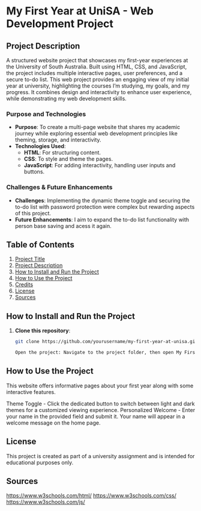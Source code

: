 # My First Year at UniSA - Web Development Project


## Project Description

A structured website project that showcases my first-year experiences at the University of South Australia. Built using HTML, CSS, and JavaScript, the project includes multiple interactive pages, user preferences, and a secure to-do list. This web project provides an engaging view of my initial year at university, highlighting the courses I’m studying, my goals, and my progress. It combines design and interactivity to enhance user experience, while demonstrating my web development skills.

### Purpose and Technologies
- **Purpose**: To create a multi-page website that shares my academic journey while exploring essential web development principles like theming, storage, and interactivity.
- **Technologies Used**: 
  - **HTML**: For structuring content.
  - **CSS**: To style and theme the pages.
  - **JavaScript**: For adding interactivity, handling user inputs and buttons.

### Challenges & Future Enhancements
- **Challenges**: Implementing the dynamic theme toggle and securing the to-do list with password protection were complex but rewarding aspects of this project.
- **Future Enhancements**: I aim to expand the to-do list functionality with person base saving and acess it again.

## Table of Contents
1. [Project Title](#my-first-year-at-unisa---web-development-project)
2. [Project Description](#project-description)
3. [How to Install and Run the Project](#how-to-install-and-run-the-project)
4. [How to Use the Project](#how-to-use-the-project)
5. [Credits](#credits)
6. [License](#license)
7. [Sources](#Sources)

## How to Install and Run the Project

1. **Clone this repository**:
   ```bash
   git clone https://github.com/yourusername/my-first-year-at-unisa.git

   Open the project: Navigate to the project folder, then open My First Year at UniSA.html in your preferred web browser to view the home page

## How to Use the Project

This website offers informative pages about your first year along with some interactive features.

Theme Toggle - Click the dedicated button to switch between light and dark themes for a customized viewing experience.
Personalized Welcome -  Enter your name in the provided field and submit it. Your name will appear in a welcome message on the home page.

##  License

This project is created as part of a university assignment and is intended for educational purposes only.

## Sources 

https://www.w3schools.com/html/
https://www.w3schools.com/css/
https://www.w3schools.com/js/